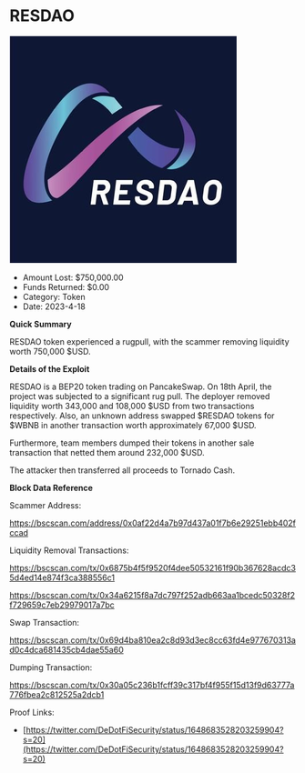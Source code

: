 # RESDAO
![RESDAO](/rektimages/RESDAO.png)
- Amount Lost: $750,000.00
- Funds Returned: $0.00
- Category: Token
- Date: 2023-4-18

**Quick Summary**

RESDAO token experienced a rugpull, with the scammer removing liquidity worth 750,000 $USD. 

  


 **Details of the Exploit**

RESDAO is a BEP20 token trading on PancakeSwap. On 18th April, the project was subjected to a significant rug pull. The deployer removed liquidity worth 343,000 and 108,000 $USD from two transactions respectively. Also, an unknown address swapped $RESDAO tokens for $WBNB in another transaction worth approximately 67,000 $USD.

Furthermore, team members dumped their tokens in another sale transaction that netted them around 232,000 $USD.

The attacker then transferred all proceeds to Tornado Cash.

  


 **Block Data Reference**

Scammer Address:

https://bscscan.com/address/0x0af22d4a7b97d437a01f7b6e29251ebb402fccad

  


Liquidity Removal Transactions:

https://bscscan.com/tx/0x6875b4f5f9520f4dee50532161f90b367628acdc35d4ed14e874f3ca388556c1 

https://bscscan.com/tx/0x34a6215f8a7dc797f252adb663aa1bcedc50328f2f729659c7eb29979017a7bc 

  


Swap Transaction:

https://bscscan.com/tx/0x69d4ba810ea2c8d93d3ec8cc63fd4e977670313ad0c4dca681435cb4dae55a60

  


Dumping Transaction:

https://bscscan.com/tx/0x30a05c236b1fcff39c317bf4f955f15d13f9d63777a776fbea2c812525a2dcb1


Proof Links:
- [https://twitter.com/DeDotFiSecurity/status/1648683528203259904?s=20](https://twitter.com/DeDotFiSecurity/status/1648683528203259904?s=20)


